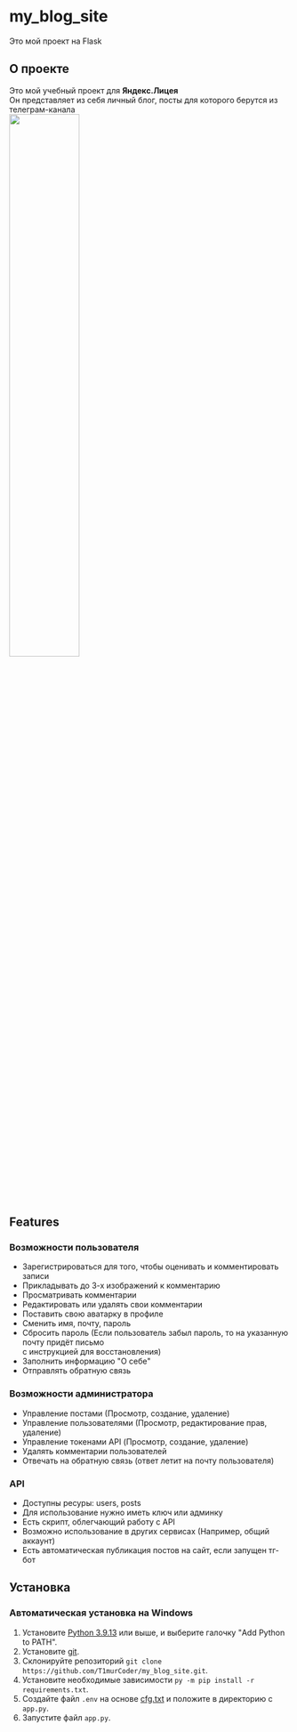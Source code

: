 # my_blog_site
Это мой проект на Flask


<h2>О проекте</h2>
<p>
Это мой учебный проект для <b>Яндекс.Лицея</b><br>
Он представляет из себя личный блог, посты для которого берутся из телеграм-канала<br>
<img src="https://user-images.githubusercontent.com/110349339/233779782-e301217f-bc38-425f-8acb-fb4346345cde.png" style="width: 50%; height: 50%"><br>
</p>
<div>
  <h2>Features</h2>
<h3>Возможности пользователя</h3>
<p>
<ul>
  <li>Зарегистрироваться для того, чтобы оценивать и комментировать записи</li>
  <li>Прикладывать до 3-х изображений к комментарию</li>
  <li>Просматривать комментарии</li>
  <li>Редактировать или удалять свои комментарии</li>
  <li>Поставить свою аватарку в профиле</li>
  <li>Сменить имя, почту, пароль</li>
  <li>Сбросить пароль (Если пользователь забыл пароль, то на указанную почту придёт письмо<br> с инструкцией для восстановления)</li>
  <li>Заполнить информацию "О себе"</li>
  <li>Отправлять обратную связь</li>
<ul>
</p>
</div>
<div>
<h3>Возможности администратора</h3>
<p>
<ul>
  <li>Управление постами (Просмотр, создание, удаление)</li>
  <li>Управление пользователями (Просмотр, редактирование прав, удаление)</li>
  <li>Управление токенами API (Просмотр, создание, удаление)</li>
  <li>Удалять комментарии пользователей</li>
  <li>Отвечать на обратную связь (ответ летит на почту пользователя)</li>
<ul>
</p>
</div>
<div>
<h3>API</h3>
<p>
<ul>
  <li>Доступны ресуры: users, posts</li>
  <li>Для использование нужно иметь ключ или админку</li>
  <li>Есть скрипт, облегчающий работу с API</li>
  <li>Возможно использование в других сервисах (Например, общий аккаунт)</li>
  <li>Есть автоматическая публикация постов на сайт, если запущен тг-бот</li>
<ul>
</p>
</div>
<div>
<div>
<h2>Установка</h2>
<p>
<h3>Автоматическая установка на Windows</h3>
  <ol>
    <li>Установите <a href="https://www.python.org/downloads/windows/">Python 3.9.13</a> или выше, и выберите галочку "Add Python to PATH".</li>
    <li>Установите <a href="https://git-scm.com/download/win">git</a>.</li>
    <li>Склонируйте репозиторий <code>git clone https://github.com/T1murCoder/my_blog_site.git</code>.</li>
    <li>Установите необходимые зависимости <code>py -m pip install -r requirements.txt</code>.</li>
    <li>Создайте файл <code>.env</code> на основе <a href="https://github.com/T1murCoder/my_blog_site/files/11304722/cfg.txt">cfg.txt</a> и положите в директорию с <code>app.py</code>.</li>
    <li>Запустите файл <code>app.py</code>.</li>
  </ol>
</p>
</div>

